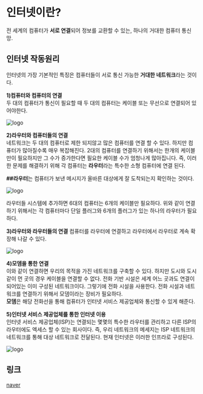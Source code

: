 # 인터넷이란?  
전 세계의 컴퓨터가 **서로 연결**되어 정보를 교환할 수 있는, 하나의 거대한 컴퓨터 통신망.

## 인터넷 작동원리
인터넷의 가장 기본적인 특징은 컴퓨터들이 서로 통신 가능한 **거대한 네트워크**라는 것이다.

**1)컴퓨터와 컴퓨터의 연결**   
두 대의 컴퓨터가 통신이 필요할 때 두 대의 컴퓨터는 케이블 또는 무선으로 연결되어 있어야한다.   

![logo](https://postfiles.pstatic.net/MjAyMjAzMTRfMTYy/MDAxNjQ3MjQyNTI4OTg0.qC_wX8XXNu-NjS3gUpcd-2vpOHwn8wUHqpO5m-7DAtMg.zbaKgcnUXeJk5-ZNeaV__xO00zs0j5c3-Rx5MDqZ3lQg.PNG.bdgom73/ppap1.png?type=w773)

**2)라우터와 컴퓨터들의 연결**   
네트워크는 두 대의 컴퓨터로 제한 되지않고 많은 컴퓨터를 연결 할 수 있다. 하지만 컴퓨터가 많아질수록 매우 복잡해진다. 2대의 컴퓨터를 연결하기 위해서는 한개의 케이블만이 필요하지만 그 수가 증가한다면 필요한 케이블 수가 엄청나게 많아집니다. 즉, 이러한 문제를 해결하기 위해 각 컴퓨터는 **라우터**라는 특수한 소형 컴퓨터에 연결 된다. 

**##라우터**는 컴퓨터가 보낸 메시지가 올바른 대상에게 잘 도착되는지 확인하는 것이다.    

![logo](https://postfiles.pstatic.net/MjAyMjAzMTRfMjc0/MDAxNjQ3MjQyODk1NjU5.rkM8fqi9bRZ7w7I9IJMIRuRUwHOWJB0qTNaDHCXOQS4g.UaLarHw4iJtEQ9THHfS7fs_y3YiFEHVDIXrU-_-Qb1gg.PNG.bdgom73/ppap2.png?type=w773)

라우터들 시스템에 추가하면 6대의 컴퓨터는 6개의 케이블만 필요하다. 위와 같이 연결하기 위해서는 각 컴퓨터마다 단일 플러그와 6개의 플러그가 있는 하나의 라우터가 필요하다.   

**3)라우터와 라우터들의 연결**
컴퓨터를 라우터에 연결하고 라우터에서 라우터로 계속 확장해 나갈 수 있다.   

![logo](https://postfiles.pstatic.net/MjAyMjAzMTRfMTcy/MDAxNjQ3MjQ0ODUyNTIz.doPKbTiMf3XQeF5zC2WPQ0A1Lu-Hg65P0sQxeLUZupwg.tJ2tPy7TPuJUqwhVBUVeSruTXFWgmsSgzXfcHG8jAIUg.PNG.bdgom73/ppap3.PNG?type=w773)

**4)모뎀을 통한 연결**   
이와 같이 연결하면 우리의 목적을 가진 네트워크를 구축할 수 있다. 하지만 도시와 도시 같이 먼 곳의 경우 케이블을 연결할 수 없다. 전화 기반 시설은 세계 어느 곳과도 연결이 되어있는 이미 구성된 네트워크이다. 그렇기에 전화 시설을 사용한다. 전화 시설과 네트워크를 연결하기 위해서 모뎀이라는 장비가 필요하다.    
**모뎀**은 해당 전화선을 통해 컴퓨터가 인터넷 서비스 제공업체와 통신할 수 있게 해준다.   


**5)인터넷 서비스 제공업체를 통한 인터넷 이용**   
인터넷 서비스 제공업체(ISP)는 연결되는 몇몇의 특수한 라우터를 관리하고 다른 ISP의 라우터에도 엑세스 할 수 있는 회사이다. 즉, 우리 네트워크의 메세지는 ISP 네트워크의 네트워크를 통해 대상 네트워크로 전달된다. 현재 인터넷은 이러한 인프라로 구성된다.   

![logo](https://postfiles.pstatic.net/MjAyMjAzMTRfMzgg/MDAxNjQ3MjQ0ODU4ODgz.jHwQVtT-lRN552Df42ZlLRvaHnTE1vl6XIrGlSOBBrsg.jtn0CJRB3H77XatYMN_w8JfEPAn3EvOLMFvJESBNikMg.PNG.bdgom73/ppap4.PNG?type=w773)

## 링크
[naver](https://blog.naver.com/bdgom73/222672403255)
